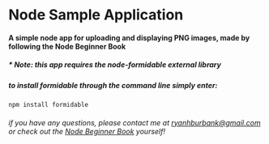 # Node Sample Application

#### A simple node app for uploading and displaying PNG images, made by following the Node Beginner Book

##### * Note: this app requires the node-formidable external library

##### to install formidable through the command line simply enter: 

 ````npm install formidable````

###### if you have any questions, please contact me at ryanhburbank@gmail.com or check out the [Node Beginner Book](http://www.nodebeginner.org/ "Node Beginner Book") yourself!
